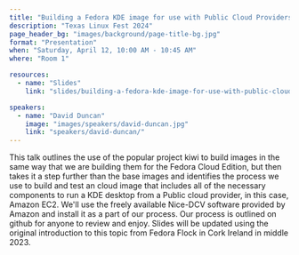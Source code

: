 ```yaml
---
title: "Building a Fedora KDE image for use with Public Cloud Providers"
description: "Texas Linux Fest 2024"
page_header_bg: "images/background/page-title-bg.jpg"
format: "Presentation"
when: "Saturday, April 12, 10:00 AM - 10:45 AM"
where: "Room 1"

resources:
  - name: "Slides"
    link: "slides/building-a-fedora-kde-image-for-use-with-public-cloud-providers.pdf"

speakers:
  - name: "David Duncan"
    image: "images/speakers/david-duncan.jpg"
    link: "speakers/david-duncan/"
---
```


This talk outlines the use of the popular project kiwi to build images in the
same way that we are building them for the Fedora Cloud Edition, but then takes
it a step further than the base images and identifies the process we use to
build and test an cloud image that includes all of the necessary components to
run a KDE desktop from a Public cloud provider, in this case, Amazon EC2. We'll
use the freely available Nice-DCV software provided by Amazon and install it as
a part of our process. Our process is outlined on github for anyone to review
and enjoy. Slides will be updated using the original introduction to this topic
from Fedora Flock in Cork Ireland in middle 2023.
